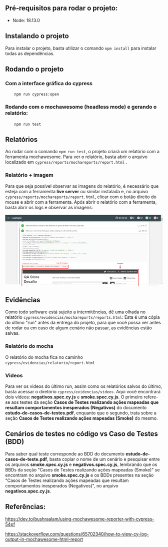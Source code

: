 ## Pré-requisitos para rodar o projeto:
-   Node: 18.13.0

## Instalando o projeto
Para instalar o projeto, basta utilizar o comando `npm install` para instalar todas as dependências.

## Rodando o projeto
### Com a interface gráfica do cypress
        npm run cypress:open

### Rodando com o mochawesome (headless mode) e gerando o relatório:
        npm run test


## Relatórios
Ao rodar com o comando `npm run test`, o projeto criará um relatório com a ferramenta mochawesome. 
Para ver o relatório, basta abrir o arquivo localizado em `cypress/reports/mochareports/report.html` .

### Relatório + imagem
Para que seja possível observar as imagens do relatório, é necessário que esteja com a ferramenta **live server** ou similar instalada e, no arquivo `cypress/reports/mochareports/report.html`, clicar com o botão direito do mouse e abrir com a ferramenta. Após abrir o relatório com a ferramenta, basta abrir os logs e observar as imagens:

![Imagem de demonstracao do relatorio](assets/demo.png)


## Evidências
Como todo software está sujeito a intermitências, dê uma olhada no relatório `cypress/evidencias/mochareports/reports.html`: Esta é uma cópia do último "run" antes da entrega do projeto, para que você possa ver antes de rodar ou em caso de algum cenário não passar, as evidências estão salvas.

### Relatório do mocha
O relatório do mocha fica no caminho `cypress/evidencias/relatorio/report.html`

### Videos
Para ver os videos do último run, assim como os relatórios salvos do último, basta acessar o diretório `cypress/evidencias/videos`. Aqui você encontrará dois vídeos: **negativos.spec.cy.js** e **smoke.spec.cy.js**. O primeiro refere-se aos testes da seção **Casos de Testes realizando ações mapeadas que resultam comportamentos inesperados (Negativos)** do documento **estudo-de-casos-de-testes.pdf**,  enquanto que o segundo, trata sobre a seção **Casos de Testes realizando ações mapeadas (Smoke)** do mesmo.

## Cenários de testes no código vs Caso de Testes (BDD)
Para saber qual teste corresponde ao BDD do documento **estudo-de-casos-de-teste.pdf**, basta copiar o nome de um cenário e pesquisar entre os arquivos **smoke.spec.cy.js** e **negativos.spec.cy.js**, lembrando que os BBDs da seção "Casos de Testes realizando ações mapeadas (Smoke)" se encontram no arquivo **smoke.spec.cy.js** e os BDDs presentes na seção "Casos de Testes realizando ações mapeadas que resultam
comportamentos inesperados (Negativos)", no arquivo **negativos.spec.cy.js**.


## Referências: 

https://dev.to/bushraalam/using-mochawesome-reporter-with-cypress-54pf

https://stackoverflow.com/questions/65702340/how-to-view-cy-log-output-in-mochawesome-html-report